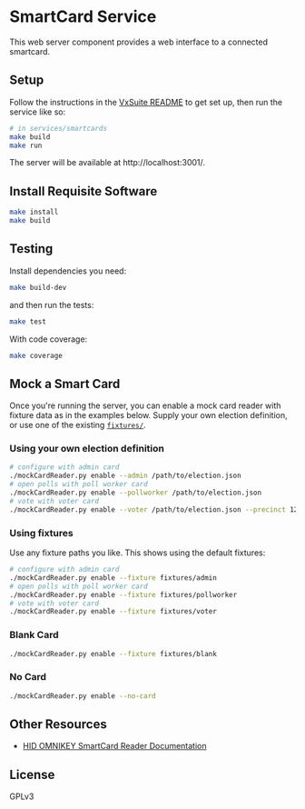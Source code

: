 # SmartCard Service

This web server component provides a web interface to a connected smartcard.

## Setup

Follow the instructions in the [VxSuite README](../../README.md) to get set up,
then run the service like so:

```sh
# in services/smartcards
make build
make run
```

The server will be available at http://localhost:3001/.

## Install Requisite Software

```sh
make install
make build
```

## Testing

Install dependencies you need:

```sh
make build-dev
```

and then run the tests:

```sh
make test
```

With code coverage:

```sh
make coverage
```

## Mock a Smart Card

Once you're running the server, you can enable a mock card reader with fixture
data as in the examples below. Supply your own election definition, or use one
of the existing [`fixtures/`](./fixtures).

### Using your own election definition

```sh
# configure with admin card
./mockCardReader.py enable --admin /path/to/election.json
# open polls with poll worker card
./mockCardReader.py enable --pollworker /path/to/election.json
# vote with voter card
./mockCardReader.py enable --voter /path/to/election.json --precinct 123 --ballot-style 1R
```

### Using fixtures

Use any fixture paths you like. This shows using the default fixtures:

```sh
# configure with admin card
./mockCardReader.py enable --fixture fixtures/admin
# open polls with poll worker card
./mockCardReader.py enable --fixture fixtures/pollworker
# vote with voter card
./mockCardReader.py enable --fixture fixtures/voter
```

### Blank Card

```sh
./mockCardReader.py enable --fixture fixtures/blank
```

### No Card

```sh
./mockCardReader.py enable --no-card
```

## Other Resources

- [HID OMNIKEY SmartCard Reader Documentation](./plt-03099_a.5_-_omnikey_sw_dev_guide_0.pdf)

## License

GPLv3
